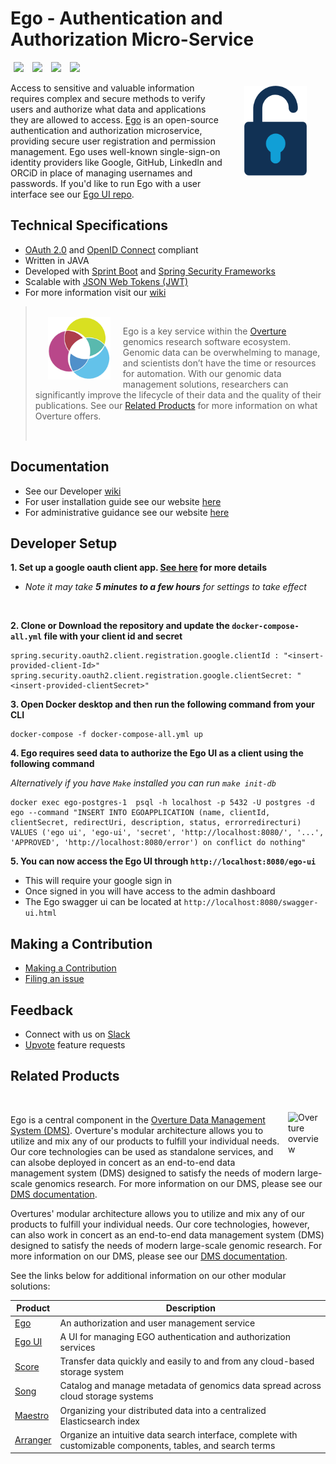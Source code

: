 <!--Ego ReadMe Draft 2-->

# Ego - Authentication and Authorization Micro-Service

[<img hspace="5" src="https://img.shields.io/docker/pulls/overture/ego?style=for-the-badge">](#developer-setup)
[<img hspace="5" src="https://img.shields.io/badge/chat-on--slack-blue?style=for-the-badge">](http://slack.overture.bio)
[<img hspace="5" src="https://img.shields.io/badge/License-gpl--v3.0-blue?style=for-the-badge">](https://github.com/overture-stack/ego/blob/develop/LICENSE)
[<img hspace="5" src="https://img.shields.io/badge/Code%20of%20Conduct-2.1-blue?style=for-the-badge">](code_of_conduct.md)

<!-- Replace slack with discourse once setup -->

<div>
<img align="right" width="100vw" vspace="5" src="icon-ego.png" alt="ego-logo" hspace="30"/>
</div>

Access to sensitive and valuable information requires complex and secure methods to verify users and authorize what data and applications they are allowed to access. [Ego](https://www.overture.bio/products/ego/) is an open-source authentication and authorization microservice, providing secure user registration and permission management. Ego uses well-known single-sign-on identity providers like Google, GitHub, LinkedIn and ORCiD in place of managing usernames and passwords. If you'd like to run Ego with a user interface see our [Ego UI repo](https://github.com/overture-stack/ego-ui).

## Technical Specifications

- [OAuth 2.0](https://oauth.net/2/) and [OpenID Connect](https://auth0.com/docs/authenticate/protocols/openid-connect-protocol) compliant
- Written in JAVA 
- Developed with [Sprint Boot](https://spring.io/projects/spring-boot) and [Spring Security Frameworks](https://spring.io/projects/spring-security)
- Scalable with [JSON Web Tokens (JWT)](https://jwt.io/)
- For more information visit our [wiki](https://www.overture.bio/documentation/ego/)

> </br>
> <div>
> <img align="left" src="ov-logo.png" height="100" hspace="20"/>
> </div>
> 
> Ego is a key service within the [Overture](https://www.overture.bio/) genomics research software ecosystem. Genomic data can be overwhelming to manage, and scientists don’t have the time or resources for automation. With our genomic data management solutions, researchers can significantly improve the lifecycle of their data and the quality of their publications. See our [Related Products](#related-products) for more information on what Overture offers.
>
> </br>

## Documentation

- See our Developer [wiki](https://github.com/overture-stack/ego/wiki)
- For user installation guide see our website [here](https://www.overture.bio/documentation/ego/installation/)
- For administrative guidance see our website [here](https://www.overture.bio/documentation/ego/user-guide/admin-ui/)

## Developer Setup

**1. Set up a google oauth client app. [See here](https://www.overture.bio/documentation/ego/installation/prereq/#google) for more details**

- *Note it may take **5 minutes to a few hours** for settings to take effect*

</br>

**2. Clone or Download the repository and update the  ```docker-compose-all.yml``` file with your client id and secret** 

```
spring.security.oauth2.client.registration.google.clientId : "<insert-provided-client-Id>"
spring.security.oauth2.client.registration.google.clientSecret: "<insert-provided-clientSecret>"
```

**3. Open Docker desktop and then run the following command from your CLI**

```
docker-compose -f docker-compose-all.yml up 
```


**4. Ego requires seed data to authorize the Ego UI as a client using the following command**

*Alternatively if you have ```Make``` installed you can run  ```make init-db```*
```
docker exec ego-postgres-1  psql -h localhost -p 5432 -U postgres -d ego --command "INSERT INTO EGOAPPLICATION (name, clientId, clientSecret, redirectUri, description, status, errorredirecturi) VALUES ('ego ui', 'ego-ui', 'secret', 'http://localhost:8080/', '...', 'APPROVED', 'http://localhost:8080/error') on conflict do nothing"
```

**5. You can now access the Ego UI through ```http://localhost:8080/ego-ui```**
- This will require your google sign in 
- Once signed in you will have access to the admin dashboard
- The Ego swagger ui can be located at ```http://localhost:8080/swagger-ui.html```

## Making a Contribution

- [Making a Contribution](CONTRIBUTING.md)
- [Filing an issue](https://github.com/overture-stack/ego/issues)

## Feedback

- Connect with us on [Slack](http://slack.overture.bio)
- [Upvote](https://github.com/overture-stack/ego/issues?q=is%3Aopen+is%3Aissue+label%3Anew-feature+sort%3Areactions-%2B1-desc) feature requests

## Related Products 

<div>
  </br>
  <img align="right" alt="Overture overview" src="https://www.overture.bio/static/124ca0fede460933c64fe4e50465b235/a6d66/system-diagram.png" width="50a%" vspace="10" hspace="10">

</div>

Ego is a central component in the [Overture Data Management System (DMS)](https://www.overture.bio/documentation/dms/). Overture's modular architecture allows you to utilize and mix any of our products to fulfill your individual needs. Our core technologies can be used as standalone services, and can alsobe deployed in concert as an end-to-end data management system (DMS) designed to satisfy the needs of modern large-scale genomics research. For more information on our DMS, please see our [DMS documentation](https://www.overture.bio/documentation/dms/).

Overtures' modular architecture allows you to utilize and mix any of our products to fulfill your individual needs. Our core technologies, however, can also work in concert as an end-to-end data management system (DMS) designed to satisfy the needs of modern large-scale genomic research. For more information on our DMS, please see our [DMS documentation](https://www.overture.bio/documentation/dms/).

See the links below for additional information on our other modular solutions:

|Product|Description|
|---|---|
|[Ego](https://www.overture.bio/products/ego/)|An authorization and user management service|
|[Ego UI](https://www.overture.bio/products/ego-ui/)|A UI for managing EGO authentication and authorization services|
|[Score](https://www.overture.bio/products/score/)| Transfer data quickly and easily to and from any cloud-based storage system|
|[Song](https://www.overture.bio/products/song/)|Catalog and manage metadata of genomics data spread across cloud storage systems|
|[Maestro](https://www.overture.bio/products/maestro/)|Organizing your distributed data into a centralized Elasticsearch index|
|[Arranger](https://www.overture.bio/products/arranger/)|Organize an intuitive data search interface, complete with customizable components, tables, and search terms|


